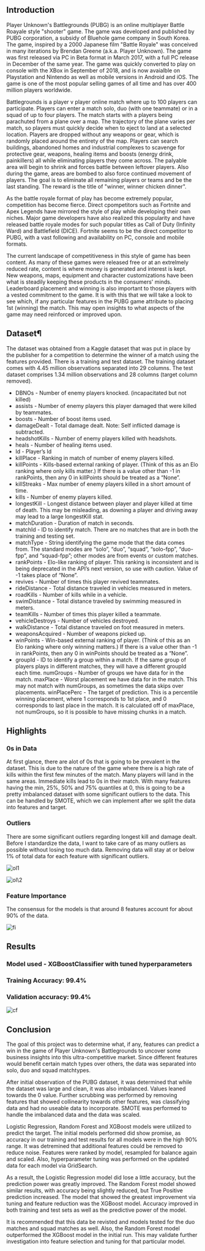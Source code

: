 ##  Introduction
Player Unknown's Battlegrounds (PUBG) is an online multiplayer Battle Roayale style "shooter" game. The game was developed and published by PUBG corporation, a subsidy of Bluehole game company in South Korea. The game, inspired by a 2000 Japanese film "Battle Royale" was conceived in many iterations by Brendan Greene (a.k.a. Player Unknown). The game was first released via PC in Beta format in March 2017, with a full PC release in December of the same year. The game was quickly converted to play on console with the XBox in September of 2018, and is now avaialble on Playstation and Nintendo as well as mobile versions in Android and iOS. The game is one of the most popular selling games of all time and has over 400 million players worldwide.

Battlegrounds is a player v player online match where up to 100 players can participate. Players can enter a match solo, duo (with one teammate) or in a squad of up to four players. The match starts with a players being parachuted from a plane over a map. The trajectory of the plane varies per match, so players must quickly decide when to eject to land at a selected location. Players are dropped without any weapons or gear, which is randomly placed around the entirety of the map. Players can search buildings, abandoned homes and industrial complexes to scavenge for protective gear, weapons, healing items and boosts (energy drink, painkillers) all while eliminating players they come across. The palyable area will begin to shrink and forces battle between leftover players. Also during the game, areas are bombed to also force continued movement of players. The goal is to eliminate all remaining players or teams and be the last standing. The reward is the title of "winner, winner chicken dinner".

As the battle royale format of play has become extremely popular, competition has become fierce. Direct cpompetitors such as Fortnite and Apex Legends have mirrored the style of play while developing their own niches. Major game developers have also realized this popularity and have released battle royale modes for such popular titles as Call of Duty (Infinity Ward) and Battlefield (DICE). Fortnite seems to be the direct competitor to PUBG, with a vast following and availability on PC, console and mobile formats.

The current landscape of competitiveness in this style of game has been content. As many of these games were released free or at an extrelmely reduced rate, content is where money is generated and interest is kept. New weapons, maps, equipment and character customizations have been what is steadily keeping these products in the consumers' minds. Leaderboard placement and winning is also important to those players with a vested commitment to the game. It is with this that we will take a look to see which, if any particular features in the PUBG game attribute to placing 1st (winning) the match. This may open insights to what aspects of the game may need reinforced or improved upon.

##  Dataset¶
The dataset was obtained from a Kaggle dataset that was put in place by the publisher for a competition to determine the winner of a match using the features provided. There is a training and test dataset. The training dataset comes with 4.45 million observations separated into 29 columns. The test dataset comprises 1.34 million observations and 28 columns (target column removed).


- DBNOs - Number of enemy players knocked. (incapacitated but not killed)
- assists - Number of enemy players this player damaged that were killed by teammates.
- boosts - Number of boost items used.
- damageDealt - Total damage dealt. Note: Self inflicted damage is subtracted.
- headshotKills - Number of enemy players killed with headshots.
- heals - Number of healing items used.
- Id - Player’s Id
- killPlace - Ranking in match of number of enemy players killed.
- killPoints - Kills-based external ranking of player. (Think of this as an Elo ranking where only kills matter.) If there is a value other than -1 in rankPoints, then any 0 in killPoints should be treated as a “None”.
- killStreaks - Max number of enemy players killed in a short amount of time.
- kills - Number of enemy players killed.
- longestKill - Longest distance between player and player killed at time of death. This may be misleading, as downing a player and driving away may lead to a large longestKill stat.
- matchDuration - Duration of match in seconds.
- matchId - ID to identify match. There are no matches that are in both the training and testing set.
- matchType - String identifying the game mode that the data comes from. The standard modes are “solo”, “duo”, “squad”, “solo-fpp”, “duo-fpp”, and “squad-fpp”; other modes are from events or custom matches.
- rankPoints - Elo-like ranking of player. This ranking is inconsistent and is being deprecated in the API’s next version, so use with caution. Value of -1 takes place of “None”.
- revives - Number of times this player revived teammates.
- rideDistance - Total distance traveled in vehicles measured in meters.
- roadKills - Number of kills while in a vehicle.
- swimDistance - Total distance traveled by swimming measured in meters.
- teamKills - Number of times this player killed a teammate.
- vehicleDestroys - Number of vehicles destroyed.
- walkDistance - Total distance traveled on foot measured in meters.
- weaponsAcquired - Number of weapons picked up.
- winPoints - Win-based external ranking of player. (Think of this as an Elo ranking where only winning matters.) If there is a value other than -1 in rankPoints, then any 0 in winPoints should be treated as a “None”.
- groupId - ID to identify a group within a match. If the same group of players plays in different matches, they will have a different groupId each time.
numGroups - Number of groups we have data for in the match.
maxPlace - Worst placement we have data for in the match. This may not match with numGroups, as sometimes the data skips over placements.
winPlacePerc - The target of prediction. This is a percentile winning placement, where 1 corresponds to 1st place, and 0 corresponds to last place in the match. It is calculated off of maxPlace, not numGroups, so it is possible to have missing chunks in a match.

## Highlights

### 0s in Data
At first glance, there are alot of 0s that is going to be prevalent in the dataset. This is due to the nature of the game where there is a high rate of kills within the first few minutes of the match. Many players will land in the same areas. Immediate kills lead to 0s in their match. With many features having the min, 25%, 50% and 75% quantiles at 0, this is going to be a pretty imbalanced dataset with some significant outliers to the data. This can be handled by SMOTE, which we can implement after we split the data into features and target.
### Outliers
There are some significant outliers regarding longest kill and damage dealt. Before I standardize the data, I want to take care of as many outliers as possible without losing too much data. Removing data will stay at or below 1% of total data for each feature with significant outliers.

![ol1](outliers1.png)

![ol\2](outliers2.png)

### Feature Importance
The consensus for the models is that around 8 features account for about 90% of the data.

![fi](feature_importance.png)

## Results

### Model used - XGBoostClassifier with tuned hyperparameters

### Training Accuracy: 99.4%
### Validation accuracy: 99.4%

![cf](confusion_matrix.png)

## Conclusion
The goal of this project was to determine what, if any, features can predict a win in the game of Player Unknown's Battlegrounds to uncover some business insights into this ultra-competitive market. Since different features would benefit certain match types over others, the data was separated into solo, duo and squad matchtypes.

After initial observation of the PUBG dataset, it was determined that while the dataset was large and clean, it was also imbalanced. Values leaned towards the 0 value. Further scrubbing was performed by removing features that showed collinearity towards other features, was classifying data and had no useable data to incorporate. SMOTE was performed to handle the imbalanced data and the data was scaled.

Logistic Regression, Random Forest and XGBoost models were utilized to predict the target. The initial models performed did show promise, as accuracy in our training and test results for all models were in the high 90% range. It was detremined that additional features could be removed to reduce noise. Features were ranked by model, resampled for balance again and scaled. Also, hyperparameter tuning was performed on the updated data for each model via GridSearch.

As a result, the Logistic Regression model did lose a little accuracy, but the prediction power was greatly improved. The Random Forest model showed similar results, with accuracy being slightly reduced, but True Positive prediction increased. The model that showed the greatest improvement via tuning and feature reduction was the XGBoost model. Accuracy improved in both training and test sets as well as the predictive power of the model.

It is recommended that this data be revisted and models tested for the duo matches and squad matches as well. Also, the Random Forest model outperformed the XGBoost model in the initial run. This may validate further investigation into feature selection and tuning for that particular model.
